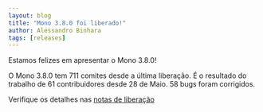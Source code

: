 ```yaml
---
layout: blog
title: "Mono 3.8.0 foi liberado!"
author: Alessandro Binhara
tags: [releases]
---
```


Estamos felizes em apresentar o Mono 3.8.0!

O Mono 3.8.0 tem 711 comites desde a última liberação. É o resultado do trabalho de 61 contribuidores desde 28 de Maio. 58 bugs foram corrigidos.

Verifique os detalhes nas [notas de liberação](/docs/about-mono/releases/3.8.0/)
